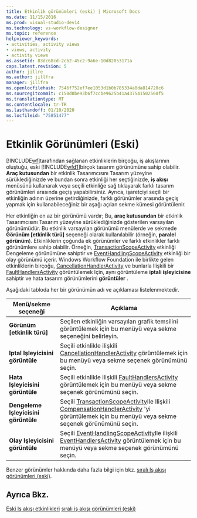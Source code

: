 ```yaml
---
title: Etkinlik görünümleri (eski) | Microsoft Docs
ms.date: 11/15/2016
ms.prod: visual-studio-dev14
ms.technology: vs-workflow-designer
ms.topic: reference
helpviewer_keywords:
- activities, activity views
- views, activity
- activity views
ms.assetid: 83dc68cd-2cb2-45c2-9a6e-10d82053171a
caps.latest.revision: 5
author: jillre
ms.author: jillfra
manager: jillfra
ms.openlocfilehash: 7546f752ef7ee1053d1b0b785334a8da814720c6
ms.sourcegitcommit: c150d0be93b6f7ccbe9625b41a437541502560f5
ms.translationtype: MT
ms.contentlocale: tr-TR
ms.lasthandoff: 01/10/2020
ms.locfileid: "75851477"
---
```

# <a name="activity-views-legacy"></a>Etkinlik Görünümleri (Eski)
[!INCLUDE[wf](../includes/wf-md.md)]tarafından sağlanan etkinliklerin birçoğu, iş akışlarının oluştuğu, eski [!INCLUDE[wfd1](../includes/wfd1-md.md)]birçok tasarım görünümüne sahip olabilir. **Araç kutusundan** bir etkinlik Tasarımcısını Tasarım yüzeyine sürüklediğinizde ve bundan sonra etkinliği her seçtiğinizde, **iş akışı** menüsünü kullanarak veya seçili etkinliğe sağ tıklayarak farklı tasarım görünümleri arasında geçiş yapabilirsiniz. Ayrıca, işaretçiyi seçili bir etkinliğin adının üzerine getirdiğinizde, farklı görünümler arasında geçiş yapmak için kullanabileceğiniz bir aşağı açılan sekme kümesi görüntülenir.

 Her etkinliğin en az bir görünümü vardır; Bu, **araç kutusundan** bir etkinlik Tasarımcısını Tasarım yüzeyine sürüklediğinizde gösterilen varsayılan görünümüdür. Bu etkinlik varsayılan görünümü menülerde ve sekmede **Görünüm [etkinlik türü]** seçeneği olarak kullanılabilir (örneğin, **paralel görünüm**). Etkinliklerin çoğunda ek görünümler ve farklı etkinlikler farklı görünümlere sahip olabilir. Örneğin, [TransactionScopeActivity](https://msdn2.microsoft.com/library/system.workflow.componentmodel.transactionscopeactivity.aspx) etkinliği Dengeleme görünümüne sahiptir ve [EventHandlingScopeActivity](https://msdn2.microsoft.com/library/system.workflow.activities.eventhandlingscopeactivity.aspx) etkinliği bir olay görünümü içerir. Windows Workflow Foundation ile birlikte gelen etkinliklerin birçoğu, [CancellationHandlerActivity](https://msdn2.microsoft.com/library/system.workflow.componentmodel.cancellationhandleractivity.aspx) ve bunlarla Ilişkili bir [FaultHandlersActivity](https://msdn2.microsoft.com/library/system.workflow.componentmodel.faulthandlersactivity.aspx) görüntülemek Için, aynı görüntüleme **iptali işleyicisine** sahiptir ve hata tasarım görünümlerini **görüntüler** .

 Aşağıdaki tabloda her bir görünümün adı ve açıklaması listelenmektedir.

|Menü/sekme seçeneği|Açıklama|
|----------------------|-----------------|
|**Görünüm [etkinlik türü]**|Seçilen etkinliğin varsayılan grafik temsilini görüntülemek için bu menüyü veya sekme seçeneğini belirleyin.|
|**Iptal Işleyicisini görüntüle**|Seçili etkinlikle ilişkili [CancellationHandlerActivity](https://msdn2.microsoft.com/library/system.workflow.componentmodel.cancellationhandleractivity.aspx) görüntülemek için bu menüyü veya sekme seçenek görünümünü seçin.|
|**Hata Işleyicisini görüntüle**|Seçili etkinlikle ilişkili [FaultHandlersActivity](https://msdn2.microsoft.com/library/system.workflow.componentmodel.faulthandlersactivity.aspx) görüntülemek için bu menüyü veya sekme seçenek görünümünü seçin.|
|**Dengeleme Işleyicisini görüntüle**|Seçili [TransactionScopeActivity](https://msdn2.microsoft.com/library/system.workflow.componentmodel.transactionscopeactivity.aspx)Ile Ilişkili [CompensationHandlerActivity](https://msdn2.microsoft.com/library/system.workflow.componentmodel.compensationhandleractivity.aspx) 'yi görüntülemek için bu menüyü veya sekme seçenek görünümünü seçin.|
|**Olay Işleyicisini görüntüle**|Seçili [EventHandlingScopeActivity](https://msdn2.microsoft.com/library/system.workflow.activities.eventhandlingscopeactivity.aspx)Ile ilişkili [EventHandlersActivity](https://msdn2.microsoft.com/library/system.workflow.activities.eventhandlersactivity.aspx) görüntülemek için bu menüyü veya sekme seçenek görünümünü seçin.|

 Benzer görünümler hakkında daha fazla bilgi için bkz. [sıralı Iş akışı görünümleri (eski)](../workflow-designer/sequential-workflow-views-legacy.md).

## <a name="see-also"></a>Ayrıca Bkz.
 [Eski Iş akışı etkinlikleri](../workflow-designer/legacy-workflow-activities.md) [sıralı iş akışı görünümleri (eski)](../workflow-designer/sequential-workflow-views-legacy.md)
